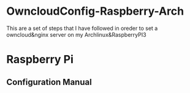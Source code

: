 # OwncloudConfig-Raspberry-Arch
This are a set of steps that I have followed in oreder to set a owncloud&amp;nginx server on my Archlinux&amp;RaspberryPI3


#                                Raspberry Pi               
##                            Configuration Manual    
